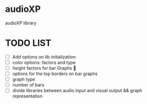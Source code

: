 # audioXP
audioXP library



# TODO LIST
- [ ] Add options on lib initialization: 
- [ ] color options: factors and type
- [ ] height factors for bar Graphs :tada:
- [ ] options for the top borders on bar graphs
- [ ] graph type
- [ ] number of bars
- [ ] divide libraries between audio input and visual output && graph representation